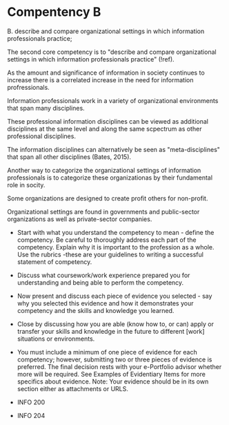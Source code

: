 # Compentency B

B. describe and compare organizational settings in which information professionals practice;

The second core competency is to "describe and compare organizational settings in which information professionals practice" (!ref). 

As the amount and significance of information in society continues to increase there is a correlated increase in the need for information profressionals. 

Information professionals work in a variety of organizational environments that span many disciplines. 

These professional information disciplines can be viewed as additional disciplines at the same level and along the same scpectrum as other professional disciplines.

The information disciplines can alternatively be seen as "meta-disciplines" that span all other disciplines (Bates, 2015).

Another way to categorize the organizational settings of information professionals is to categorize these organizationas by their fundamental role in socity. 

Some organizations are designed to create profit others for non-profit.

Organizational settings are found in governments and public-sector organizations as well as private-sector companies.

- Start with what you understand the competency to mean - define the competency. Be careful to thoroughly address each part of the competency. Explain why it is important to the profession as a whole. Use the rubrics -these are your guidelines to writing a successful statement of competency.
- Discuss what coursework/work experience prepared you for understanding and being able to perform the competency.
- Now present and discuss each piece of evidence you selected - say why you selected this evidence and how it demonstrates your competency and the skills and knowledge you learned.
- Close by discussing how you are able (know how to, or can) apply or transfer your skills and knowledge in the future to different [work] situations or environments.
- You must include a minimum of one piece of evidence for each competency; however, submitting two or three pieces of evidence is preferred. The final decision rests with your e-Portfolio advisor whether more will be required. See Examples of Evidentiary Items for more specifics about evidence. Note: Your evidence should be in its own section either as attachments or URLS.

- INFO 200
- INFO 204
